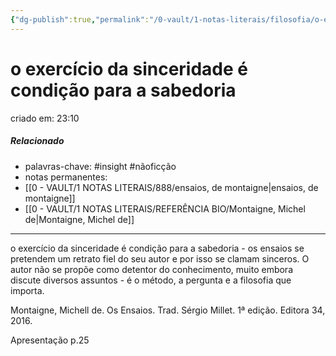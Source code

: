 ```yaml
---
{"dg-publish":true,"permalink":"/0-vault/1-notas-literais/filosofia/o-exercicio-da-sinceridade-e-condicao-para-a-sabedoria/","tags":["insight","nãoficção"],"dgHomeLink":true,"dgShowLocalGraph":true,"dgShowFileTree":true,"dgEnableSearch":true}
---
```


# o exercício da sinceridade é condição para a sabedoria
criado em: 23:10

##### Relacionado
- palavras-chave: #insight #nãoficção 
- notas permanentes: 
- [[0 - VAULT/1 NOTAS LITERAIS/888/ensaios, de montaigne\|ensaios, de montaigne]] 
- [[0 - VAULT/1 NOTAS LITERAIS/REFERÊNCIA BIO/Montaigne, Michel de\|Montaigne, Michel de]]

---
o exercício da sinceridade é condição para a sabedoria - os ensaios se pretendem um retrato fiel do seu autor e por isso se clamam sinceros. O autor não se propõe como detentor do conhecimento, muito embora discute diversos assuntos - é o método, a pergunta e a filosofia que importa.


<div class="transclusion internal-embed is-loaded"><div class="markdown-embed">



Montaigne, Michell de. Os Ensaios. Trad. Sérgio Millet. 1ª edição. Editora 34, 2016. 

</div></div>

Apresentação p.25

